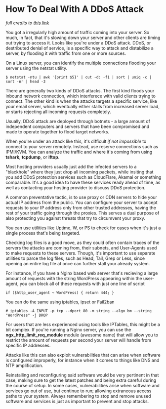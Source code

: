 # How To Deal With A DDoS Attack
_full credits to [this link](https://serversuit.com/community/technical-tips/view/how-to-deal-with-a-ddos-attack.html)_

You got a irregularly high amount of traffic coming into your server.
So much, in fact, that it's slowing down your server and other clients are timing out trying to access it. 
Looks like you're under a DDoS attack. DDoS, or destributed denial of service, 
is a specific way to attack and distabilize a server, by flooding it with traffic from one or more sources.

On a Linux server, you can identify the multiple connections flooding your server using the netstat utility.
```
$ netstat -ntu | awk '{print $5}' | cut -d: -f1 | sort | uniq -c | sort -nr | head -3
```
There are generally two kinds of DDoS attacks. The first kind floods your inbound network connection,
which interferece with valid clients trying to connect. The other kind is when the attacks targets a specific service, 
like your email server, which eventually either stalls from increased server load, 
or starts rejecting all incoming requests completely. 

Usually, DDoS attack are deployed through botnets - a large amount of independent computers and servers
that have been compromised and made to operate together to flood target networks. 

When you're under an attack like this, it's difficult _if not impossible_ to connect to your server remotely. 
Instead, use reserve connections such as IPMI/KVM. 
You can analyze the traffic and where it's coming from using **tshark**, **tcpdump**, or **iftop**.

Most hosting providers usually just add the infected servers to a "blackhole" where they just drop all incoming packets, 
while insiting that you add DDoS protection services such as CloudFlare, Akamai or something comparable. 
It's a good idea to have these services ready ahead of time, 
as well as contacting your hosting provider to discuss DDoS protection. 

A common preventative tactic, is to use proxy or CDN servers to hide your actual IP address from the public. 
You can configure your server to accept requests to your IP address only from other trusted addresses, 
having the rest of your traffic going through the proxies. 
This serves a dual purpose of also protecting you against threats that try to circumvent your proxy.

You can use utilities like Uptime, W, or PS to check for cases when it's just a single process that's being targeted. 

Checking log files is a good move, as they could often contain traces of the servers the attacks are coming from, 
their subnets, and User-Agents used to make requests to these servers. 
Though, it's important to use separate utilities to parce the log files, such as Head, Tail, Grep or Less, 
since opening an entire log file at once can further stall your already system. 

For instance, if you have a Nginx based web server that's recieving a large amount of requests with the string WordPress 
appearing within the user-agent, you can block all of these requests with just one line of script
```
if ($http_user_agent ~ WordPress) { return 444; }
```
You can do the same using iptables, ipset or Fail2ban
```
# iptables -A INPUT -p tcp --dport 80 -m string --algo bm --string "WordPress" -j DROP
```
For users that are less experienced using tools like IPTables, this might be a bit complex. 
If you're running a Nginx server, you can use the **ngx_http_limit_req_module** module (awesome name) 
that will allow you to restrict the amount of requests per second your server will handle from specific IP addresses. 

Attacks like this can also exploit vulnerabilities that can arise when software is configured improperly, 
for instance when it comes to things like DNS and NTP amplification. 

Reinstalling and reconfiguring said software would be very pertinent in that case, 
making sure to get the latest patches and being extra careful during the course of setup. 
In some cases, vulnerabilities arise when software and services go out of use, but continue to run;
allowing extraneous access paths to your system. 
Always remembering to stop and remove unused software and services is just as important to prevent and stop attacks.
